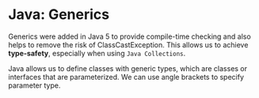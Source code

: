 # Java: Generics
Generics were added in Java 5 to provide compile-time checking and also helps to remove the risk of ClassCastException. This allows us to achieve **type-safety**, especially when using `Java Collections`.

Java allows us to define classes with generic types, which are classes or interfaces that are parameterized. We can use angle brackets to specify parameter type.
